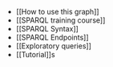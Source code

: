 - [[How to use this graph]]
- [[SPARQL training course]]
- [[SPARQL Syntax]]
- [[SPARQL Endpoints]]
- [[Exploratory queries]]
- [[Tutorial]]s